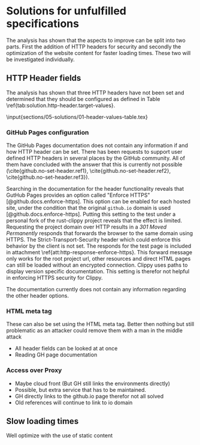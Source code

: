 # Solutions for unfulfilled specifications
The analysis has shown that the aspects to improve can be split into two parts. First the addition of HTTP headers for security and secondly the optimization of the website content for faster loading times. These two will be investigated individually.

## HTTP Header fields
The analysis has shown that three HTTP headers have not been set and determined that they should be configured as defined in Table \ref{tab:solution.http-header.target-values}.

\input{sections/05-solutions/01-header-values-table.tex}

### GitHub Pages configuration 
The GitHub Pages documentation does not contain any information if and how HTTP header can be set. There has been requests to support user defined HTTP headers in several places by the GitHub community. All of them have concluded with the answer that this is currently not possible (\cite{github.no-set-header.ref1}, \cite{github.no-set-header.ref2}, \cite{github.no-set-header.ref3}).

Searching in the documentation for the header functionality reveals that GutHub Pages provides an option called "Enforce HTTPS" [@github.docs.enforce-https]. This option can be enabled for each hosted site, under the condition that the original `github.io` domain is used [@github.docs.enforce-https]. Putting this setting to the test under a personal fork of the rust-clippy project reveals that the effect is limited. Requesting the project domain over HTTP results in a _301 Moved Permanently_ responds that forwards the browser to the same domain using HTTPS. The Strict-Transport-Security header which could enforce this behavior by the client is not set. The responds for the test page is included in attachment \ref{att:http-response-enforce-https}. This forward message only works for the root project url, other resources and direct HTML pages can still be loaded without an encrypted connection. Clippy uses paths to display version specific documentation. This setting is therefor not helpful in enforcing HTTPS security for Clippy.

The documentation currently does not contain any information regarding the other header options.

### HTML meta tag
These can also be set using the HTML meta tag. Better then nothing but still problematic as an attacker could remove them with a man in the middle attack

* All header fields can be looked at at once
* Reading GH page documentation

### Access over Proxy
* Maybe cloud front (But GH still links the environments directly)
* Possible, but extra service that has to be maintained. 
* GH directly links to the github.io page therefor not all solved
* Old references will continue to link to io domain

## Slow loading times
Well optimize with the use of static content